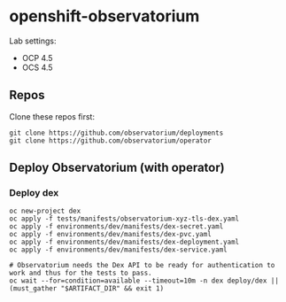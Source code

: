 # openshift-observatorium

Lab settings:

- OCP 4.5
- OCS 4.5

## Repos

Clone these repos first:

    git clone https://github.com/observatorium/deployments
    git clone https://github.com/observatorium/operator

## Deploy Observatorium (with operator)

### Deploy dex

    oc new-project dex
    oc apply -f tests/manifests/observatorium-xyz-tls-dex.yaml
    oc apply -f environments/dev/manifests/dex-secret.yaml
    oc apply -f environments/dev/manifests/dex-pvc.yaml
    oc apply -f environments/dev/manifests/dex-deployment.yaml
    oc apply -f environments/dev/manifests/dex-service.yaml
    
    # Observatorium needs the Dex API to be ready for authentication to work and thus for the tests to pass.
    oc wait --for=condition=available --timeout=10m -n dex deploy/dex || (must_gather "$ARTIFACT_DIR" && exit 1)
